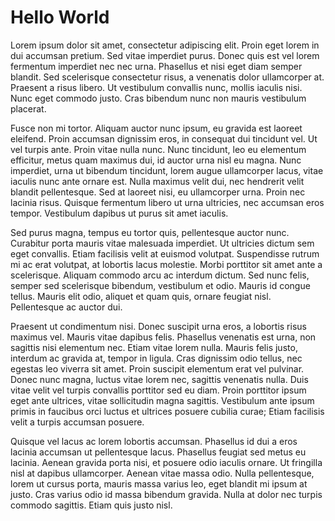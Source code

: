 # Hello World

Lorem ipsum dolor sit amet, consectetur adipiscing elit. Proin eget lorem in dui accumsan pretium. Sed vitae imperdiet purus. Donec quis est vel lorem fermentum imperdiet nec nec urna. Phasellus et nisi eget diam semper blandit. Sed scelerisque consectetur risus, a venenatis dolor ullamcorper at. Praesent a risus libero. Ut vestibulum convallis nunc, mollis iaculis nisi. Nunc eget commodo justo. Cras bibendum nunc non mauris vestibulum placerat.

Fusce non mi tortor. Aliquam auctor nunc ipsum, eu gravida est laoreet eleifend. Proin accumsan dignissim eros, in consequat dui tincidunt vel. Ut vel turpis ante. Proin vitae nulla nunc. Nunc tincidunt, leo eu elementum efficitur, metus quam maximus dui, id auctor urna nisl eu magna. Nunc imperdiet, urna ut bibendum tincidunt, lorem augue ullamcorper lacus, vitae iaculis nunc ante ornare est. Nulla maximus velit dui, nec hendrerit velit blandit pellentesque. Sed at laoreet nisi, eu ullamcorper urna. Proin nec lacinia risus. Quisque fermentum libero ut urna ultricies, nec accumsan eros tempor. Vestibulum dapibus ut purus sit amet iaculis.

Sed purus magna, tempus eu tortor quis, pellentesque auctor nunc. Curabitur porta mauris vitae malesuada imperdiet. Ut ultricies dictum sem eget convallis. Etiam facilisis velit at euismod volutpat. Suspendisse rutrum mi ac erat volutpat, at lobortis lacus molestie. Morbi porttitor sit amet ante a scelerisque. Aliquam commodo arcu ac interdum dictum. Sed nunc felis, semper sed scelerisque bibendum, vestibulum et odio. Mauris id congue tellus. Mauris elit odio, aliquet et quam quis, ornare feugiat nisl. Pellentesque ac auctor dui.

Praesent ut condimentum nisi. Donec suscipit urna eros, a lobortis risus maximus vel. Mauris vitae dapibus felis. Phasellus venenatis est urna, non sagittis nisi elementum nec. Etiam vitae lorem nulla. Mauris felis justo, interdum ac gravida at, tempor in ligula. Cras dignissim odio tellus, nec egestas leo viverra sit amet. Proin suscipit elementum erat vel pulvinar. Donec nunc magna, luctus vitae lorem nec, sagittis venenatis nulla. Duis vitae velit vel turpis convallis porttitor sed eu diam. Proin porttitor ipsum eget ante ultrices, vitae sollicitudin magna sagittis. Vestibulum ante ipsum primis in faucibus orci luctus et ultrices posuere cubilia curae; Etiam facilisis velit a turpis accumsan posuere.

Quisque vel lacus ac lorem lobortis accumsan. Phasellus id dui a eros lacinia accumsan ut pellentesque lacus. Phasellus feugiat sed metus eu lacinia. Aenean gravida porta nisi, et posuere odio iaculis ornare. Ut fringilla nisl at dapibus ullamcorper. Aenean vitae massa odio. Nulla pellentesque, lorem ut cursus porta, mauris massa varius leo, eget blandit mi ipsum at justo. Cras varius odio id massa bibendum gravida. Nulla at dolor nec turpis commodo sagittis. Etiam quis justo nisl.
